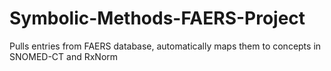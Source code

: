 # Symbolic-Methods-FAERS-Project
Pulls entries from FAERS database, automatically maps them to concepts in SNOMED-CT and RxNorm
